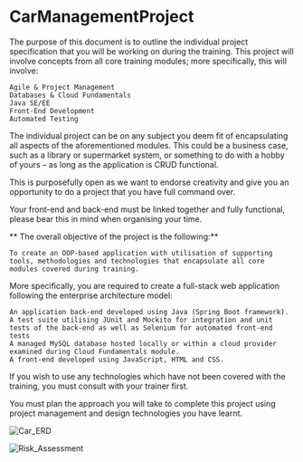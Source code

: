 # CarManagementProject

The purpose of this document is to outline the individual project specification that you will be working on during the training. This project will involve concepts from all core training modules; more specifically, this will involve:

    Agile & Project Management
    Databases & Cloud Fundamentals
    Java SE/EE
    Front-End Development
    Automated Testing

The individual project can be on any subject you deem fit of encapsulating all aspects of the aforementioned modules. This could be a business case, such as a library or supermarket system, or something to do with a hobby of yours – as long as the application is CRUD functional.

This is purposefully open as we want to endorse creativity and give you an opportunity to do a project that you have full command over.

Your front-end and back-end must be linked together and fully functional, please bear this in mind when organising your time. 



** The overall objective of the project is the following:**

    To create an OOP-based application with utilisation of supporting tools, methodologies and technologies that encapsulate all core modules covered during training.

More specifically, you are required to create a full-stack web application following the enterprise architecture model:

    An application back-end developed using Java (Spring Boot framework).
    A test suite utilising JUnit and Mockito for integration and unit tests of the back-end as well as Selenium for automated front-end tests
    A managed MySQL database hosted locally or within a cloud provider examined during Cloud Fundamentals module.
    A front-end developed using JavaScript, HTML and CSS.

If you wish to use any technologies which have not been covered with the training, you must consult with your trainer first.

You must plan the approach you will take to complete this project using project management and design technologies you have learnt. 

![Car_ERD](https://user-images.githubusercontent.com/101716153/173100717-838e1437-171b-423e-ac0e-617904337ee3.png)

![Risk_Assessment](https://user-images.githubusercontent.com/101716153/173100761-3d2d1385-13a1-4823-be73-d0e23266f84f.png)


